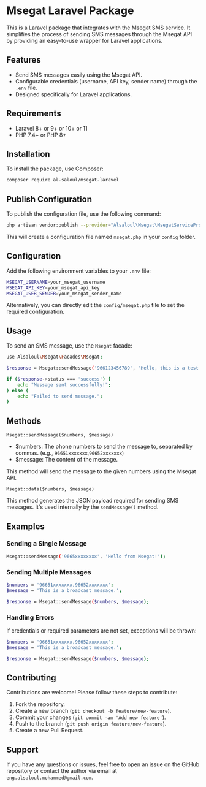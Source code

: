 # Msegat Laravel Package

This is a Laravel package that integrates with the Msegat SMS service. It simplifies the process of sending SMS messages through the Msegat API by providing an easy-to-use wrapper for Laravel applications.

## Features

- Send SMS messages easily using the Msegat API.
- Configurable credentials (username, API key, sender name) through the `.env` file.
- Designed specifically for Laravel applications.

## Requirements

- Laravel 8+ or 9+ or 10+ or 11
- PHP 7.4+ or PHP 8+

## Installation

To install the package, use Composer:

```bash
composer require al-saloul/msegat-laravel
```


## Publish Configuration
To publish the configuration file, use the following command:

```bash
php artisan vendor:publish --provider="Alsaloul\Msegat\MsegatServiceProvider"
```
This will create a configuration file named `msegat.php` in your `config` folder.

## Configuration
Add the following environment variables to your `.env` file:


```bash
MSEGAT_USERNAME=your_msegat_username
MSEGAT_API_KEY=your_msegat_api_key
MSEGAT_USER_SENDER=your_msegat_sender_name
```
Alternatively, you can directly edit the `config/msegat.php` file to set the required configuration.

## Usage
To send an SMS message, use the `Msegat` facade:

```bash
use Alsaloul\Msegat\Facades\Msegat;

$response = Msegat::sendMessage('966123456789', 'Hello, this is a test message!');

if ($response->status === 'success') {
    echo "Message sent successfully!";
} else {
    echo "Failed to send message.";
}
```
## Methods
`Msegat::sendMessage($numbers, $message)`
- $numbers: The phone numbers to send the message to, separated by commas. (e.g., `96651xxxxxxx`,`96652xxxxxxx`)
- $message: The content of the message.

This method will send the message to the given numbers using the Msegat API.

`Msegat::data($numbers, $message)`

This method generates the JSON payload required for sending SMS messages. It's used internally by the `sendMessage()` method.

## Examples
### Sending a Single Message

```bash
Msegat::sendMessage('9665xxxxxxxx', 'Hello from Msegat!');
```

### Sending Multiple Messages
```bash
$numbers = '96651xxxxxxx,96652xxxxxxx';
$message = 'This is a broadcast message.';

$response = Msegat::sendMessage($numbers, $message);
```

### Handling Errors
If credentials or required parameters are not set, exceptions will be thrown:

```bash
$numbers = '96651xxxxxxx,96652xxxxxxx';
$message = 'This is a broadcast message.';

$response = Msegat::sendMessage($numbers, $message);
```

## Contributing
Contributions are welcome! Please follow these steps to contribute:

1. Fork the repository.
2. Create a new branch (`git checkout -b feature/new-feature`).
3. Commit your changes (`git commit -am 'Add new feature'`).
4. Push to the branch (`git push origin feature/new-feature`).
5. Create a new Pull Request.

## Support
If you have any questions or issues, feel free to open an issue on the GitHub repository or contact the author via email at `eng.alsaloul.mohammed@gmail.com`.


